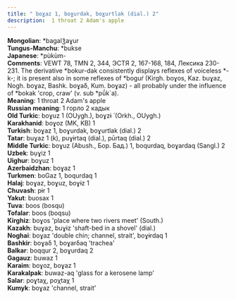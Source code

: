 ```yaml
---
title: " boɣaz 1, boɣurdak, boɣurtlak (dial.) 2"
description:  1 throat 2 Adam's apple
---
```


<strong>Mongolian</strong>:  *bagalǯaɣur<br>
<strong>Tungus-Manchu</strong>:  *bukse<br>
<strong>Japanese</strong>:  *pùkùm-<br>
<strong>Comments</strong>:  VEWT 78, TMN 2, 344, ЭСТЯ 2, 167-168, 184, Лексика 230-231. The derivative *bokur-dak consistently displays reflexes of voiceless *-k-; it is present also in some reflexes of *boguŕ (Kirgh. boɣos, Kaz. buɣaz, Nogh. boɣaz, Bashk. boɣaδ, Kum. boɣaz) - all probably under the influence of *bokak 'crop, craw' (v. sub *pŭ́k`a).<br>
<strong>Meaning</strong>:  1 throat 2 Adam's apple<br>
<strong>Russian meaning</strong>:  1 горло 2 кадык<br>
<strong>Old Turkic</strong>:  boɣuz 1 (OUygh.), boɣzɨ ́ (Orkh., OUygh.)<br>
<strong>Karakhanid</strong>:  boɣoz (MK, KB) 1<br>
<strong>Turkish</strong>:  boɣaz 1, boɣurdak, boɣurtlak (dial.) 2<br>
<strong>Tatar</strong>:  buɣaz 1 (k), puɣɨrtaq (dial.), pūrtaq (dial.) 2<br>
<strong>Middle Turkic</strong>:  boɣuz (Abush., Бор. Бад.) 1, boqurdaq, boɣardaq (Sangl.) 2<br>
<strong>Uzbek</strong>:  bụɣiz 1<br>
<strong>Uighur</strong>:  boɣuz 1<br>
<strong>Azerbaidzhan</strong>:  boɣaz 1<br>
<strong>Turkmen</strong>:  boGaz 1, boqurdaq 1<br>
<strong>Halaj</strong>:  boɣaz, boɣuz, boɣɨz 1<br>
<strong>Chuvash</strong>:  pɨr 1<br>
<strong>Yakut</strong>:  buosax 1<br>
<strong>Tuva</strong>:  boos (bosqu)<br>
<strong>Tofalar</strong>:  boos (boqsu)<br>
<strong>Kirghiz</strong>:  boɣos 'place where two rivers meet' (South.)<br>
<strong>Kazakh</strong>:  buɣaz, buɣɨz 'shaft-bed in a shovel' (dial.)<br>
<strong>Noghai</strong>:  boɣaz 'double chin; channel, strait', boɣɨrdaq 1<br>
<strong>Bashkir</strong>:  boɣaδ 1, boɣarδaq 'trachea'<br>
<strong>Balkar</strong>:  boqqur 2, boɣurdaq 2<br>
<strong>Gagauz</strong>:  buwaz 1<br>
<strong>Karaim</strong>:  boɣoz, boɣaz 1<br>
<strong>Karakalpak</strong>:  buwaz-aq 'glass for a kerosene lamp'<br>
<strong>Salar</strong>:  poɣtaχ, poχtaχ 1<br>
<strong>Kumyk</strong>:  boɣaz 'channel, strait'<br>


